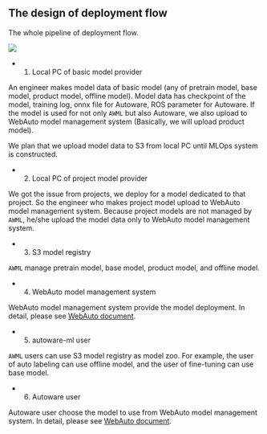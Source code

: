 ## The design of deployment flow

The whole pipeline of deployment flow.

![](/docs/fig/model_deployment.drawio.svg)

- 1. Local PC of basic model provider

An engineer makes model data of basic model (any of pretrain model, base model, product model, offline model).
Model data has checkpoint of the model, training log, onnx file for Autoware, ROS parameter for Autoware.
If the model is used for not only `AWML` but also Autoware, we also upload to WebAuto model management system (Basically, we will upload product model).

We plan that we upload model data to S3 from local PC until MLOps system is constructed.

- 2. Local PC of project model provider

We got the issue from projects, we deploy for a model dedicated to that project.
So the engineer who makes project model upload to WebAuto model management system.
Because project models are not managed by `AWML`, he/she upload the model data only to WebAuto model management system.

- 3. S3 model registry

`AWML` manage pretrain model, base model, product model, and offline model.

- 4. WebAuto model management system

WebAuto model management system provide the model deployment.
In detail, please see [WebAuto document](https://docs.web.auto/en/user-manuals/evaluator-ml-pipeline/introduction).

- 5. autoware-ml user

`AWML` users can use S3 model registry as model zoo.
For example, the user of auto labeling can use offline model, and the user of fine-tuning can use base model.

- 6. Autoware user

Autoware user choose the model to use from WebAuto model management system.
In detail, please see [WebAuto document](https://docs.web.auto/en/user-manuals/evaluator-ml-pipeline/introduction).
